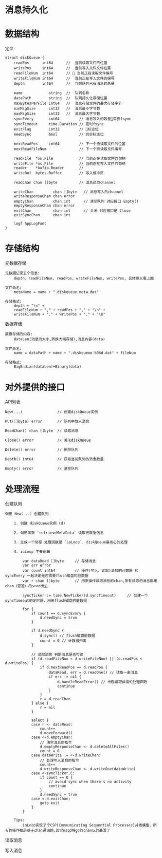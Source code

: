 # 消息持久化 #

# 数据结构 #

定义
    
    struct diskQueue {
        readPos      int64      //  当前读取文件的位置
        writePos     int64      //  当前写入文件文件位置
        readFileNum  int64      //  当前正在读取文件编号
        writeFileNum int64      //  当前正在写入文件的编号
        depth        int64      //  当前队列已有消息的总量

        name            string  //  队列名称
        dataPath        string  //  队列持久化存储位置
        maxBytesPerFile int64   //  消息存储文件的最大存储字节
        minMsgSize      int32   //  消息最小字节数
        maxMsgSize      int32   //  消息最大字节数
        syncEvery       int64         // 消息写入的数量需要fsync
        syncTimeout     time.Duration // 定时fsync
        exitFlag        int32         // 标志位
        needSync        bool          // 同步标志位

        nextReadPos     int64         // 下一个待读取文件的位置
	    nextReadFileNum               // 下一个待读取文件编号
        
        readFile  *os.File            // 当前正在读取文件的句柄
        writeFile *os.File            // 当前正在写入文件的句柄
        reader    *bufio.Reader       // 
        writeBuf  bytes.Buffer        // 写入缓冲区

        readChan chan []byte          // 消息读取channel

        writeChan         chan []byte   // 消息写入的channel
        writeResponseChan chan error    
        emptyChan         chan int      // 清空队列 对应接口 Empty()
        emptyResponseChan chan error    
        exitChan          chan int      // 关闭 对应接口是 Close
        exitSyncChan      chan int

        logf AppLogFunc
    }


# 存储结构 #

元数据存储

    元数据记录五个信息:
        depth、readFileNum, readPos, writeFileNum, writePos, 具体意义看上面

    文件命名:
        metaName = name + ".diskqueue.meta.dat"

    存储格式:
        depth + "\n" +
        readFileNum + "," + readPos + "," + "\n" + 
        writeFileNum + "," + writePos + "," + "\n"


数据存储
    
    数据存储的内容:
        dataLen(消息的大小,转换大端存储),消息内容(data)

    文件命名:
        name = dataPath + name + ".diskqueue.%06d.dat" + fileNum

    存储格式:
        BigEndian(dataLen)+Binary(data)

# 对外提供的接口 #

API列表

    New(...)                // 创建diskQueue实例

    Put([]byte) error       // 队列中放入消息

	ReadChan() chan []byte  // 读取消息
	
    Close() error           // 关闭diskQueue
	
    Delete() error          // 删除队列
	
    Depth() int64           // 获取当前队列的消息数量
	
    Empty() error           // 清空队列

# 处理流程 #

创建队列

    调用 New(...) 创建队列
        
        1. 创建 diskQueue实例 (d)

        2. 调用函数 `retrieveMetaData` 读取元数据信息
        
        3. 生成一个协程 处理函数是 `ioLoop`, diskQueue最核心的处理

        4. ioLoop 主要逻辑

            var dataRead []byte     // 存储消息
            var err error
            var count int64         // 操作(写入、读取)消息的计数器 和 syncEvery 一起决定是否需要flush磁盘的脏数据
            var r chan []byte       // 用来操作读取消息的chan,所有读取的消息都用chan（管道）的send出去

            syncTicker := time.NewTicker(d.syncTimeout)     // 创建一个syncTimeout的定时器，用来flush磁盘的脏数据

            for {
                if count == d.syncEvery {
                    d.needSync = true
                }

                if d.needSync {
                    d.sync() // flush磁盘脏数据
                    count = 0 // 计数器归零
                }

                // 读取消息 判断消息是否可读
                if (d.readFileNum < d.writeFileNum) || (d.readPos < d.writePos) {
                    if d.nextReadPos == d.readPos {
                        dataRead, err = d.readOne() // 读取一条消息
                        if err != nil {
                            d.handleReadError() // 出现读取异常的处理函数
                            continue
                        }
                    }
                    r = d.readChan
                } else {
                    r = nil
                }

                select {
                case r <- dataRead:
                    count++
                    d.moveForward()
                case <-d.emptyChan:
                    // 清空消息的指令
                    d.emptyResponseChan <- d.deleteAllFiles()
                    count = 0
                case dataWrite := <-d.writeChan:
                    // 处理写入消息的指令
                    count++
                    d.writeResponseChan <- d.writeOne(dataWrite)
                case <-syncTicker.C:
                    if count == 0 {
                        // avoid sync when there's no activity
                        continue
                    }
                    d.needSync = true
                case <-d.exitChan:
                    goto exit
                }
            }

        Tips:
            ioLoop实现了个CSP(Communicating Sequential Processes)并发模型，所有的操作都是基于chan通讯的,其实nsqd将go的chan玩的最溜了

读取消息

写入消息